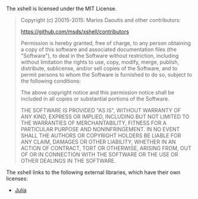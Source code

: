 The xshell is licensed under the MIT License.

> Copyright (c) 20015-2015: Marios Daoutis and other contributors:
>
> https://github.com/msds/xshell/contributors
>
> Permission is hereby granted, free of charge, to any person obtaining a copy of this software and associated documentation files (the "Software"), to deal in the Software without restriction, including without limitation the rights to use, copy, modify, merge, publish, distribute, sublicense, and/or sell copies of the Software, and to permit persons to whom the Software is furnished to do so, subject to the following conditions:
>
> The above copyright notice and this permission notice shall be included in all copies or substantial portions of the Software.
>
> THE SOFTWARE IS PROVIDED "AS IS", WITHOUT WARRANTY OF ANY KIND, EXPRESS OR IMPLIED, INCLUDING BUT NOT LIMITED TO THE WARRANTIES OF MERCHANTABILITY, FITNESS FOR A PARTICULAR PURPOSE AND NONINFRINGEMENT. IN NO EVENT SHALL THE AUTHORS OR COPYRIGHT HOLDERS BE LIABLE FOR ANY CLAIM, DAMAGES OR OTHER LIABILITY, WHETHER IN AN ACTION OF CONTRACT, TORT OR OTHERWISE, ARISING FROM, OUT OF OR IN CONNECTION WITH THE SOFTWARE OR THE USE OR OTHER DEALINGS IN THE SOFTWARE.

The xshell links to the following external libraries, which have their own licenses:

-   [Julia](https://github.com/JuliaLang/julia/blob/master/LICENSE.md)

